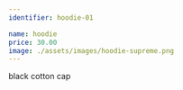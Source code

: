 ```yaml
---
identifier: hoodie-01

name: hoodie
price: 30.00
image: ./assets/images/hoodie-supreme.png
---
```

black cotton cap
